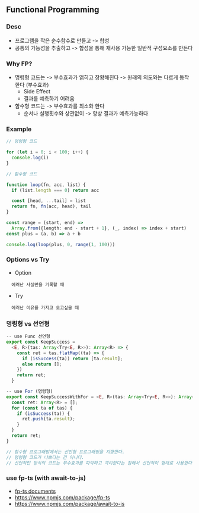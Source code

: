 ## Functional Programming

### Desc

- 프로그램을 작은 순수함수로 만들고 -> 합성
- 공통의 가능성을 추출하고 -> 합성을 통해 재사용 가능한 일반적 구성요소를 만든다

### Why FP?

- 명령형 코드는 -> 부수효과가 얽히고 장황해진다 -> 원래의 의도와는 다르게 동작한다 (부수효과)
  - Side Effect
  - 결과를 예측하기 어려움
- 함수형 코드는 -> 부수효과를 최소화 한다
  - 순서나 실행횟수와 상관없이 -> 항상 결과가 예측가능하다

### Example

```typescript
// 명령형 코드

for (let i = 0; i < 100; i++) {
  console.log(i)
}
```

```typescript
// 함수형 코드

function loop(fn, acc, list) {
  if (list.length === 0) return acc

  const [head, ...tail] = list
  return fn, fn(acc, head), tail
}

const range = (start, end) =>
  Array.from({length: end - start + 1}, (_, index) => index + start)
const plus = (a, b) => a + b

console.log(loop(plus, 0, range(1, 100)))
```

### Options vs Try

- Option

```
  에러난 사실만을 기록할 때
```

- Try

```
  에러난 이유를 가지고 오고싶을 때
```

### 명령형 vs 선언형

```ts
-- use Func 선언형
export const KeepSuccess =
  <E, R>(tas: Array<Try<E, R>>): Array<R> => {
    const ret = tas.flatMap((ta) => {
      if (isSuccess(ta)) return [ta.result];
      else return [];
    })
    return ret;
  }

-- use For (명령형)
export const KeepSuccessWithFor = <E, R>(tas: Array<Try<E, R>>): Array<R> => {
  const ret: Array<R> = [];
  for (const ta of tas) {
    if (isSuccess(ta)) {
      ret.push(ta.result);
    }
  }
  return ret;
}

// 함수형 프로그래밍에서는 선언형 프로그래밍을 지향한다.
// 명령형 코드가 나쁘다는 건 아니다.
// 선언적인 방식의 코드는 부수효과를 파악하고 격리한다는 점에서 선언적이 형태로 사용한다면 -> 사이드 이펙트를 피할 수 있다.
```

### use fp-ts (with await-to-js)

- <a href="https://gcanti.github.io/fp-ts/">fp-ts documents</a>
- https://www.npmjs.com/package/fp-ts
- https://www.npmjs.com/package/await-to-js
